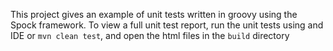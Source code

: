This project gives an example of unit tests written in groovy using the Spock framework.
To view a full unit test report, run the unit tests using and IDE or `mvn clean test`, and open the html files in the `build` directory